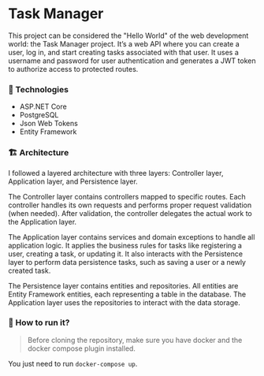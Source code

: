 # Task Manager

This project can be considered the "Hello World" of the web development world: the Task Manager project. It’s a web API where you can create a user, log in, and start creating tasks associated with that user. It uses a username and password for user authentication and generates a JWT token to authorize access to protected routes.

### 🔧 Technologies 

- ASP.NET Core
- PostgreSQL
- Json Web Tokens
- Entity Framework


### 🏗️ Architecture

I followed a layered architecture with three layers: Controller layer, Application layer, and Persistence layer.

The Controller layer contains controllers mapped to specific routes. Each controller handles its own requests and performs proper request validation (when needed). After validation, the controller delegates the actual work to the Application layer.

The Application layer contains services and domain exceptions to handle all application logic. It applies the business rules for tasks like registering a user, creating a task, or updating it. It also interacts with the Persistence layer to perform data persistence tasks, such as saving a user or a newly created task.

The Persistence layer contains entities and repositories. All entities are Entity Framework entities, each representing a table in the database. The Application layer uses the repositories to interact with the data storage.

### 🚛 How to run it?

> Before cloning the repository, make sure you have docker and the docker compose plugin installed.

You just need to run `docker-compose up`.